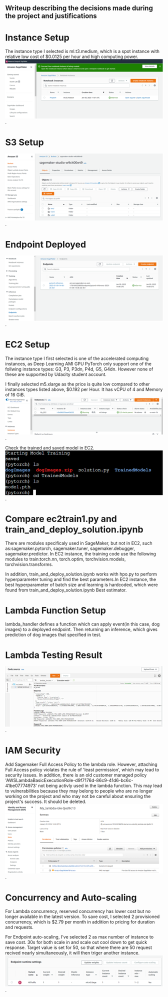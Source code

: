 ## Writeup describing the decisions made during the project and justifications

# Instance Setup
The instance type I selected is ml.t3.medium, which is a spot instance with relative low cost of $0.0125 per hour and high computing power.
![image info](./screenshots/notebook_instance.png).

# S3 Setup
![image info](./screenshots/S3.png).

# Endpoint Deployed
![image info](./screenshots/Endpoint.png).

# EC2 Setup
The instance type I first selected is one of the accelerated computing instances, as Deep Learning AMI GPU PyTorch only support one of the follwing instance types: G3, P3, P3dn, P4d, G5, G4dn. However none of these are supported by Udacity student account.

I finally selected m5.xlarge as the price is quite low compared to other instances types listed above, $0.192 per Hour. It has vCPU of 4 and Memory of 16 GiB.
![image info](./screenshots/EC2.png).

Check the trained and saved model in EC2.
![image info](./screenshots/EC2_trained_model.png).

# Compare ec2train1.py and train_and_deploy_solution.ipynb
There are modules specificaly used in SageMaker, but not in EC2, such as:sagemaker.pytorch, sagemaker.tuner, sagemaker.debugger, sagemaker.predictor. In EC2 instance, the training code use the following modules to train:torch.nn, torch.optim, torchvision.models, torchvision.transforms.

In addition, train_and_deploy_solution.ipynb works with hpo.py to perform hyperparameter tuning and find the best parameters.In EC2 instance, the best hyperparameter of batch size and learning is hardcoded, which were found from train_and_deploy_solution.ipynb Best estimator.

# Lambda Function Setup
lambda_handler defines a function which can apply event(in this case, dog images) to a deployed endpoint. Then returning an inference, which gives prediction of dog images that specified in test.

# Lambda Testing Result
![image info](./screenshots/Lambda_testing.png).

# IAM Security
Add Sagemaker Full Access Policy to the lambda role. However, attaching Full Access policy violates the rule of 'least permission', which may lead to security issues. In addition, there is an old customer managed policy 'AWSLambdaBasicExecutionRole-d9f7176d-86c9-41d6-bc6c-41be07774973' not being activly used in the lambda function. This may lead to vulnerabilities because they may belong to people who are no longer working on the project and who may not be careful about ensuring the project's success. It should be deleted.
![image info](./screenshots/Lambda_IAM.png).

# Concurrency and Auto-scaling
For Lambda concurrency, reserved concurrency has lower cost but no longer available in the latest version. To save cost, I selected 2 provisioned concurrency, which is $2.79 per month in addition to pricing for duration and requests.

For Endpoint auto-scaling, I've selected 2 as max number of instance to save cost. 30s for both scale in and scale out cool down to get quick response. Target value is set for 50, so that where there are 50 request recived nearly simultaneously, it will then triger another instance.
![image info](./screenshots/EC2_automatic_scaling.png).